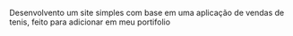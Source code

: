Desenvolvento um site simples com base em uma aplicação de vendas de tenis,
feito para adicionar em meu portifolio